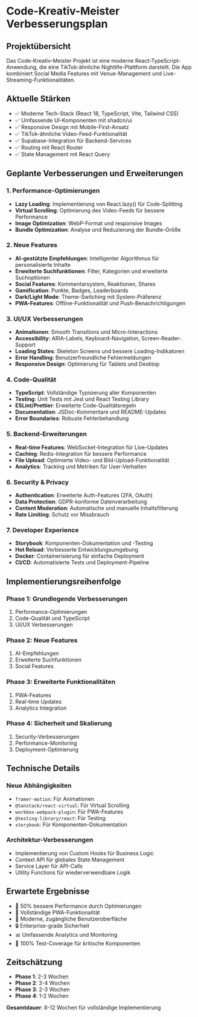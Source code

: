 # Code-Kreativ-Meister Verbesserungsplan

## Projektübersicht
Das Code-Kreativ-Meister Projekt ist eine moderne React-TypeScript-Anwendung, die eine TikTok-ähnliche Nightlife-Plattform darstellt. Die App kombiniert Social Media Features mit Venue-Management und Live-Streaming-Funktionalitäten.

## Aktuelle Stärken
- ✅ Moderne Tech-Stack (React 18, TypeScript, Vite, Tailwind CSS)
- ✅ Umfassende UI-Komponenten mit shadcn/ui
- ✅ Responsive Design mit Mobile-First-Ansatz
- ✅ TikTok-ähnliche Video-Feed-Funktionalität
- ✅ Supabase-Integration für Backend-Services
- ✅ Routing mit React Router
- ✅ State Management mit React Query

## Geplante Verbesserungen und Erweiterungen

### 1. Performance-Optimierungen
- **Lazy Loading**: Implementierung von React.lazy() für Code-Splitting
- **Virtual Scrolling**: Optimierung des Video-Feeds für bessere Performance
- **Image Optimization**: WebP-Format und responsive Images
- **Bundle Optimization**: Analyse und Reduzierung der Bundle-Größe

### 2. Neue Features
- **AI-gestützte Empfehlungen**: Intelligenter Algorithmus für personalisierte Inhalte
- **Erweiterte Suchfunktionen**: Filter, Kategorien und erweiterte Suchoptionen
- **Social Features**: Kommentarsystem, Reaktionen, Shares
- **Gamification**: Punkte, Badges, Leaderboards
- **Dark/Light Mode**: Theme-Switching mit System-Präferenz
- **PWA-Features**: Offline-Funktionalität und Push-Benachrichtigungen

### 3. UI/UX Verbesserungen
- **Animationen**: Smooth Transitions und Micro-Interactions
- **Accessibility**: ARIA-Labels, Keyboard-Navigation, Screen-Reader-Support
- **Loading States**: Skeleton Screens und bessere Loading-Indikatoren
- **Error Handling**: Benutzerfreundliche Fehlermeldungen
- **Responsive Design**: Optimierung für Tablets und Desktop

### 4. Code-Qualität
- **TypeScript**: Vollständige Typisierung aller Komponenten
- **Testing**: Unit Tests mit Jest und React Testing Library
- **ESLint/Prettier**: Erweiterte Code-Qualitätsregeln
- **Documentation**: JSDoc-Kommentare und README-Updates
- **Error Boundaries**: Robuste Fehlerbehandlung

### 5. Backend-Erweiterungen
- **Real-time Features**: WebSocket-Integration für Live-Updates
- **Caching**: Redis-Integration für bessere Performance
- **File Upload**: Optimierte Video- und Bild-Upload-Funktionalität
- **Analytics**: Tracking und Metriken für User-Verhalten

### 6. Security & Privacy
- **Authentication**: Erweiterte Auth-Features (2FA, OAuth)
- **Data Protection**: GDPR-konforme Datenverarbeitung
- **Content Moderation**: Automatische und manuelle Inhaltsfilterung
- **Rate Limiting**: Schutz vor Missbrauch

### 7. Developer Experience
- **Storybook**: Komponenten-Dokumentation und -Testing
- **Hot Reload**: Verbesserte Entwicklungsumgebung
- **Docker**: Containerisierung für einfache Deployment
- **CI/CD**: Automatisierte Tests und Deployment-Pipeline

## Implementierungsreihenfolge

### Phase 1: Grundlegende Verbesserungen
1. Performance-Optimierungen
2. Code-Qualität und TypeScript
3. UI/UX Verbesserungen

### Phase 2: Neue Features
1. AI-Empfehlungen
2. Erweiterte Suchfunktionen
3. Social Features

### Phase 3: Erweiterte Funktionalitäten
1. PWA-Features
2. Real-time Updates
3. Analytics Integration

### Phase 4: Sicherheit und Skalierung
1. Security-Verbesserungen
2. Performance-Monitoring
3. Deployment-Optimierung

## Technische Details

### Neue Abhängigkeiten
- `framer-motion`: Für Animationen
- `@tanstack/react-virtual`: Für Virtual Scrolling
- `workbox-webpack-plugin`: Für PWA-Features
- `@testing-library/react`: Für Testing
- `storybook`: Für Komponenten-Dokumentation

### Architektur-Verbesserungen
- Implementierung von Custom Hooks für Business Logic
- Context API für globales State Management
- Service Layer für API-Calls
- Utility Functions für wiederverwendbare Logik

## Erwartete Ergebnisse
- 🚀 50% bessere Performance durch Optimierungen
- 📱 Vollständige PWA-Funktionalität
- 🎨 Moderne, zugängliche Benutzeroberfläche
- 🔒 Enterprise-grade Sicherheit
- 📊 Umfassende Analytics und Monitoring
- 🧪 100% Test-Coverage für kritische Komponenten

## Zeitschätzung
- **Phase 1**: 2-3 Wochen
- **Phase 2**: 3-4 Wochen  
- **Phase 3**: 2-3 Wochen
- **Phase 4**: 1-2 Wochen

**Gesamtdauer**: 8-12 Wochen für vollständige Implementierung
